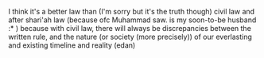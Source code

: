 I think it's a better law than (I'm sorry but it's the truth though) civil law and after shari'ah law (because ofc Muhammad saw. is my soon-to-be husband :*  ) because with civil law, there will always be discrepancies between the written rule, and the nature (or society (more precisely)) of our everlasting and existing timeline and reality (edan)
